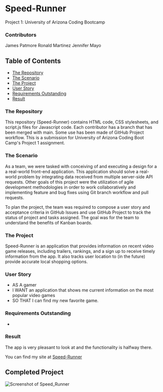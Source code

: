# Speed-Runner
Project 1: University of Arizona Coding Bootcamp

### **Contributors**
James Patmore
Ronald Martinez
Jennifer Mayo

## **Table of Contents**
* [The Repository](#the-repository)
* [The Scenario](#the-scenario)
* [The Project](#the-project)
* [User Story](#user-story)
* [Requirements Outstanding](#requirements-outstanding)
* [Result](#result)

### **The Repository**
This repository (Speed-Runner) contains HTML code, CSS stylesheets, and script.js files for Javascript code. Each contributor has a branch that has been merged with main. Some use has been made of GitHub Project workflow. This is a submission for University of Arizona Coding Boot Camp's Project 1 assignment.

### **The Scenario**
As a team, we were tasked with conceiving of and executing a design for a a real-world front-end application. This application should solve a real-world problem by integrating data received from multiple server-side API requests. Other goals of this project were the utilization of agile development methodologies in order to work collaboratively and implementing feature and bug fixes using Git branch workflow and pull requests. 

To plan the project, the team was required to compose a user story and acceptance criteria in GitHub Issues and use GitHub Project to track the status of project and tasks assigned. The goal was for the team to understand the benefits of Kanban boards.

### **The Project**
Speed-Runner is an application that provides information on recent video game releases, including trailers, rankings, and a sign up to receive timely information from the app. It also tracks user location to (in the future) provide accurate local shopping options.

### **User Story**
* AS A gamer
* I WANT an application that shows me current information on the most popular video games
* SO THAT I can find my new favorite game.

### **Requirements Outstanding**
* 

### **Result**
The app is very pleasant to look at and the functionality is halfway there.


You can find my site at [Speed-Runner]([https://jlmayo.github.io/speed-runner/](https://jlmayo.github.io/Speed-Runner/))

## **Completed Project**
![Screenshot of Speed_Runner](https://)
